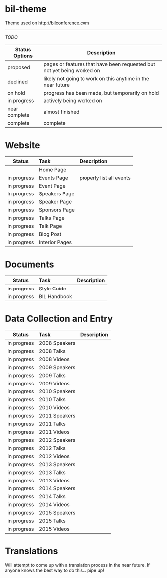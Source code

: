 # bil-theme
Theme used on http://bilconference.com

---

*TODO*

| Status Options | Description |
| -------------- | ----------- |
| proposed | pages or features that have been requested but not yet being worked on |
| declined | likely not going to work on this anytime in the near future |
| on hold | progress has been made, but temporarily on hold |
| in progress | actively being worked on |
| near complete | almost finished |
| complete | complete |



# Website
| Status  | Task  | Description |
| :------------: | :--------------- | :----- |
|  | Home Page |  |
| in progress | Events Page | properly list all events |
| in progress | Event Page | |
| in progress | Speakers Page | |
| in progress | Speaker Page | |
| in progress | Sponsors Page | |
| in progress | Talks Page | |
| in progress | Talk Page | |
| in progress | Blog Post | |
| in progress | Interior Pages | |

# Documents
| Status  | Task  | Description |
| :------------: |:---------------| :-----|
| in progress | Style Guide | |
| in progress | BIL Handbook | |


# Data Collection and Entry
| Status  | Task  | Description |
| :------------: |:---------------| :-----|
| in progress | 2008 Speakers | |
| in progress | 2008 Talks | |
| in progress | 2008 Videos | |
| in progress | 2009 Speakers | |
| in progress | 2009 Talks | |
| in progress | 2009 Videos | |
| in progress | 2010 Speakers | |
| in progress | 2010 Talks | |
| in progress | 2010 Videos | |
| in progress | 2011 Speakers | |
| in progress | 2011 Talks | |
| in progress | 2011 Videos | |
| in progress | 2012 Speakers | |
| in progress | 2012 Talks | |
| in progress | 2012 Videos | |
| in progress | 2013 Speakers | |
| in progress | 2013 Talks | |
| in progress | 2013 Videos | |
| in progress | 2014 Speakers | |
| in progress | 2014 Talks | |
| in progress | 2014 Videos | |
| in progress | 2015 Speakers | |
| in progress | 2015 Talks | |
| in progress | 2015 Videos | |

# Translations
Will attempt to come up with a translation process in the near future. If anyone knows the best way to do this... pipe up!
